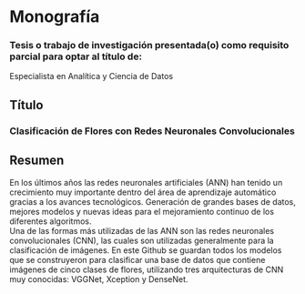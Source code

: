 # Monografía
### Tesis o trabajo de investigación presentada(o) como requisito parcial para optar al título de:
Especialista en Analítica y Ciencia de Datos
## Título
### Clasificación de Flores con Redes Neuronales Convolucionales
## Resumen
En los últimos años las redes neuronales artificiales (ANN) han tenido un crecimiento muy importante dentro del área de aprendizaje automático gracias a los avances tecnológicos. Generación de grandes bases de datos, mejores modelos y nuevas ideas para el mejoramiento continuo de los diferentes algoritmos.  
Una de las formas más utilizadas de las ANN son las redes neuronales convolucionales (CNN), las cuales son utilizadas generalmente para la clasificación de imágenes. En este Github se guardan todos los modelos que se construyeron para clasificar una base de datos que contiene imágenes de cinco clases de flores, utilizando tres arquitecturas de CNN muy conocidas: VGGNet, Xception y DenseNet. 
